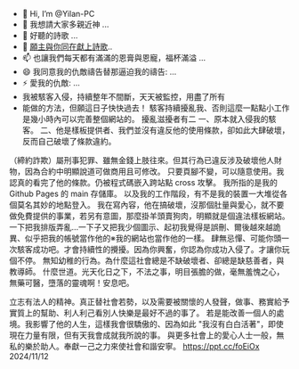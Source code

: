 - 👋 Hi, I’m @Yilan-PC
- 👀 我想請大家多親近神 ...
- 🌱 好聽的詩歌 ...
- 💞️  [願主與你同在獻上詩歌](https://music.youtube.com/playlist?list=RDCLAK5uy_lMzXQA761IIDTLJJwgpD67INZ8lL6UsVU&playnext=1&si=Kegjm1QgCnZjDQwA)..
- 📫 也讓我們每天都有滿滿的恩膏與恩寵，福杯滿溢 ...
- 😄 我同意我的仇敵禱告替那逼迫我的禱告: ...
- ⚡ 愛我的仇敵: ...
- 我被駭客入侵，持續整年不間斷，天天被監控，用盡了所有
- 能做的方法，但願這日子快快過去！
駭客持續擾亂我、否則這麼一點點小工作是幾小時內可以完善整個網站的。
擾亂滋擾者有二
一、原本就入侵我的駭客。
二、他是樣板提供者、我們並沒有違反他的使用條款，卻如此大肆破壞，反而自己破壞了條款違約。

（締約詐欺）屬刑事犯罪、雖無金錢上肢往來。但其行為已違反涉及破壞他人財物，因為合約中明顯說道可做商用且可修改。
只要頁腳不變，可以隨意使用。我認真的看完了他的條款。仍被程式碼嵌入跨站點 cross 攻擊。
我所指的是我的 Github Pages 的 main 存儲庫。
以及我的工作階段，有不是我的裝置一大堆從各個莫名其妙的地點登入。
我在寫內容，他在搞破壞，沒那個肚量與愛心，就不要做免費提供的事業，若另有意圖，那麼掛羊頭賣狗肉，明顯就是個違法樣板網站。
一下把我排版弄亂…一下子又把我少個圖示、起初我覺得是誤刪、爾後越來越詭異、似乎把我的帳號當作他的※我的網站也當作他的一樣。
肆無忌憚、可能你頭一次駭客成功吧。才會持續性的攪擾。因為你興奮，你認為你成功入侵了。才讓你玩個不停。
無知幼稚的行為。為什麼這社會總是不缺破壞者、卻總是缺慈善者，與教導師。
什麼世道。光天化日之下，不法之事，明目張膽的做，毫無羞愧之心，無藥可醫，墮落的靈魂啊！安息吧。


立志有法人的精神。真正替社會若勢，以及需要被關懷的人發聲，做事、務實給予實質上的幫助、利人利己看別人快樂是最好不過的事了。
若是能改善一個人的處境。我影響了他的人生，這樣我會很驕傲的、因為如此 "我沒有白白活著"，即使現在力量有限，但有天我會成就我所說的事。
與更多社會上的愛心人士一般，無私的樂於助人。奉獻一己之力來使社會和諧安寧。
https://ppt.cc/foEiOx
2024/11/12

